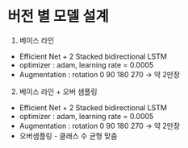 # 버전 별 모델 설계 

1. 베이스 라인 
  - Efficient Net + 2 Stacked bidirectional LSTM
  - optimizer : adam, learning rate = 0.0005
  - Augmentation : rotation 0 90 180 270 -> 약 2만장 

2. 베이스 라인 + 오버 샘플링 
  - Efficient Net + 2 Stacked bidirectional LSTM
  - optimizer : adam, learning rate = 0.0005
  - Augmentation : rotation 0 90 180 270 -> 약 2만장 
  - 오버샘플링 - 클래스 수 균형 맞춤 
